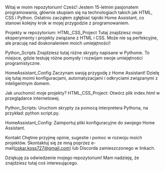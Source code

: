 Witaj w moim repozytorium! Cześć! Jestem 15-letnim pasjonatem programowania, głównie skupiam się na technologiach takich jak HTML, CSS i Python. Ostatnio zacząłem zgłębiać tajniki Home Assistant, co stanowi kolejny krok w mojej przygodzie z programowaniem.

Projekty w repozytorium: HTML_CSS_Project Tutaj znajdziesz moje eksperymenty i projekty związane z HTML i CSS. Może nie są perfekcyjne, ale pracuję nad doskonaleniem moich umiejętności!

Python_Scripts Znajdziesz tutaj różne skrypty napisane w Pythonie. To miejsce, gdzie testuję różne pomysły i rozwijam swoje umiejętności programistyczne.

HomeAssistant_Config Zaczynam swoją przygodę z Home Assistant! Dzielę się tutaj moimi konfiguracjami, automatyzacjami i odkryciami związanymi z inteligentnym domem.

Jak uruchomić moje projekty? HTML_CSS_Project: Otwórz plik index.html w przeglądarce internetowej.

Python_Scripts: Uruchom skrypty za pomocą interpretera Pythona, na przykład: python script.py.

HomeAssistant_Config: Zaimportuj pliki konfiguracyjne do swojego Home Assistant.

Kontakt Chętnie przyjmę opinie, sugestie i pomoc w rozwoju moich projektów. Skontaktuj się ze mną poprzez e-mail(oskar.koss727@gmail.com) lub Discorda zamieszczonego w linkach.

Dziękuję za odwiedzenie mojego repozytorium! Mam nadzieję, że znajdziesz tutaj coś interesującego. 
